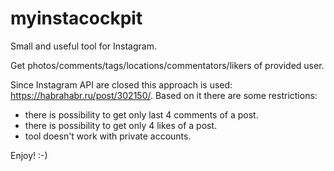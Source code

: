 # myinstacockpit
Small and useful tool for Instagram.

Get photos/comments/tags/locations/commentators/likers of provided user.

Since Instagram API are closed this approach is used: https://habrahabr.ru/post/302150/.
Based on it there are some restrictions:
  - there is possibility to get only last 4 comments of a post.
  - there is possibility to get only 4 likes of a post.
  - tool doesn't work with private accounts.

Enjoy! :-)
